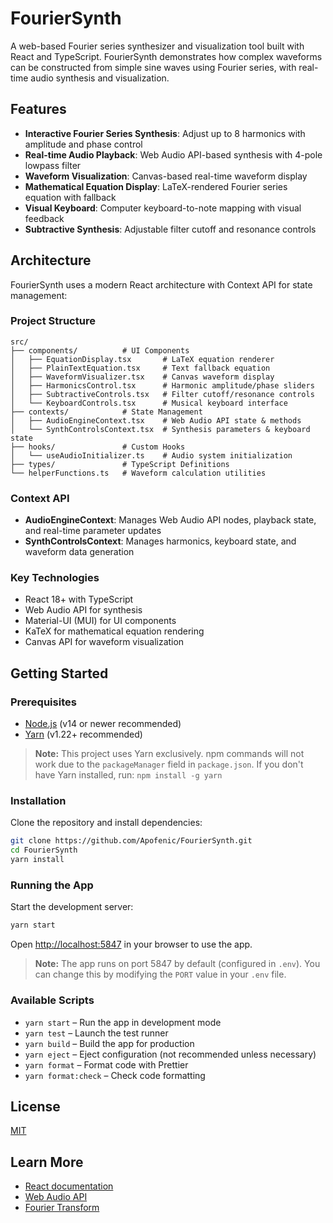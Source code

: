 # FourierSynth

A web-based Fourier series synthesizer and visualization tool built with React and TypeScript. FourierSynth demonstrates how complex waveforms can be constructed from simple sine waves using Fourier series, with real-time audio synthesis and visualization.

## Features

- **Interactive Fourier Series Synthesis**: Adjust up to 8 harmonics with amplitude and phase control
- **Real-time Audio Playback**: Web Audio API-based synthesis with 4-pole lowpass filter
- **Waveform Visualization**: Canvas-based real-time waveform display
- **Mathematical Equation Display**: LaTeX-rendered Fourier series equation with fallback
- **Visual Keyboard**: Computer keyboard-to-note mapping with visual feedback
- **Subtractive Synthesis**: Adjustable filter cutoff and resonance controls

## Architecture

FourierSynth uses a modern React architecture with Context API for state management:

### Project Structure

```text
src/
├── components/          # UI Components
│   ├── EquationDisplay.tsx       # LaTeX equation renderer
│   ├── PlainTextEquation.tsx     # Text fallback equation
│   ├── WaveformVisualizer.tsx    # Canvas waveform display
│   ├── HarmonicsControl.tsx      # Harmonic amplitude/phase sliders
│   ├── SubtractiveControls.tsx   # Filter cutoff/resonance controls
│   └── KeyboardControls.tsx      # Musical keyboard interface
├── contexts/            # State Management
│   ├── AudioEngineContext.tsx    # Web Audio API state & methods
│   └── SynthControlsContext.tsx  # Synthesis parameters & keyboard state
├── hooks/               # Custom Hooks
│   └── useAudioInitializer.ts    # Audio system initialization
├── types/               # TypeScript Definitions
└── helperFunctions.ts   # Waveform calculation utilities
```

### Context API

- **AudioEngineContext**: Manages Web Audio API nodes, playback state, and real-time parameter updates
- **SynthControlsContext**: Manages harmonics, keyboard state, and waveform data generation

### Key Technologies

- React 18+ with TypeScript
- Web Audio API for synthesis
- Material-UI (MUI) for UI components
- KaTeX for mathematical equation rendering
- Canvas API for waveform visualization

## Getting Started

### Prerequisites

- [Node.js](https://nodejs.org/) (v14 or newer recommended)
- [Yarn](https://yarnpkg.com/) (v1.22+ recommended)

> **Note:** This project uses Yarn exclusively. npm commands will not work due to the `packageManager` field in `package.json`. If you don't have Yarn installed, run: `npm install -g yarn`

### Installation

Clone the repository and install dependencies:

```bash
git clone https://github.com/Apofenic/FourierSynth.git
cd FourierSynth
yarn install
```

### Running the App

Start the development server:

```bash
yarn start
```

Open [http://localhost:5847](http://localhost:5847) in your browser to use the app.

> **Note:** The app runs on port 5847 by default (configured in `.env`). You can change this by modifying the `PORT` value in your `.env` file.

### Available Scripts

- `yarn start` – Run the app in development mode
- `yarn test` – Launch the test runner
- `yarn build` – Build the app for production
- `yarn eject` – Eject configuration (not recommended unless necessary)
- `yarn format` – Format code with Prettier
- `yarn format:check` – Check code formatting

## License

[MIT](LICENSE)

## Learn More

- [React documentation](https://reactjs.org/)
- [Web Audio API](https://developer.mozilla.org/en-US/docs/Web/API/Web_Audio_API)
- [Fourier Transform](https://en.wikipedia.org/wiki/Fourier_transform)
